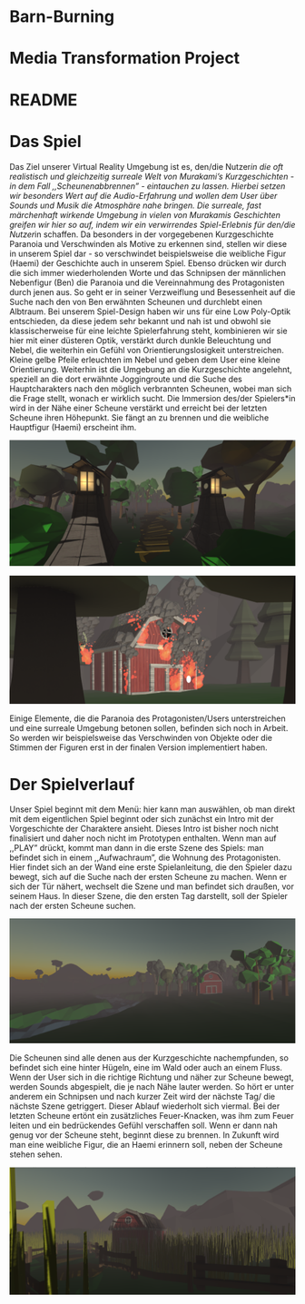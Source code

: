 # Barn-Burning 
# Media Transformation Project
# README

# Das Spiel
Das Ziel unserer Virtual Reality Umgebung ist es, den/die Nutzer*in die oft  realistisch und gleichzeitig surreale Welt von Murakami’s Kurzgeschichten - in dem Fall ,,Scheunenabbrennen” -  eintauchen zu lassen. Hierbei setzen wir besonders Wert auf die Audio-Erfahrung und wollen dem User über Sounds und Musik die Atmosphäre nahe bringen. Die surreale, fast märchenhaft wirkende Umgebung in vielen von Murakamis Geschichten greifen wir hier so auf, indem wir ein verwirrendes Spiel-Erlebnis für den/die Nutzer*in schaffen. Da besonders in der vorgegebenen Kurzgeschichte Paranoia und Verschwinden als Motive zu erkennen sind, stellen wir diese in unserem Spiel dar - so verschwindet beispielsweise die weibliche Figur (Haemi) der Geschichte auch in unserem Spiel. Ebenso drücken wir durch die sich immer wiederholenden Worte und das Schnipsen der männlichen Nebenfigur (Ben) die Paranoia und die Vereinnahmung des Protagonisten durch jenen aus. So geht er in seiner Verzweiflung und Besessenheit auf die Suche nach den von Ben erwähnten Scheunen und durchlebt einen Albtraum. 
Bei unserem Spiel-Design haben wir uns für eine Low Poly-Optik entschieden, da diese  jedem sehr bekannt und nah ist und obwohl sie klassischerweise für eine leichte Spielerfahrung steht, kombinieren wir sie hier mit einer düsteren Optik, verstärkt durch dunkle Beleuchtung und Nebel, die weiterhin ein Gefühl von Orientierungslosigkeit unterstreichen. Kleine gelbe Pfeile erleuchten im Nebel und geben dem User eine kleine Orientierung.
Weiterhin ist die Umgebung an die Kurzgeschichte angelehnt, speziell an die dort erwähnte Joggingroute und die Suche des Hauptcharakters nach den möglich verbrannten Scheunen, wobei man sich die Frage stellt, wonach er wirklich sucht. Die Immersion des/der Spielers*in  wird in der Nähe einer Scheune verstärkt und erreicht bei der letzten Scheune ihren Höhepunkt. Sie fängt an zu brennen und die weibliche Hauptfigur (Haemi) erscheint ihm.

![Bild 1](screenshots/Bild1.png)

![Bild 2](screenshots/Bild2.png)

Einige Elemente, die die Paranoia des Protagonisten/Users unterstreichen und eine surreale Umgebung betonen sollen, befinden sich noch in Arbeit. So werden wir beispielsweise das Verschwinden von Objekte oder die Stimmen der Figuren erst in der finalen Version implementiert haben.

# Der Spielverlauf
Unser Spiel beginnt mit dem Menü: hier kann man auswählen, ob man direkt mit dem eigentlichen Spiel beginnt oder sich zunächst ein Intro mit der Vorgeschichte der Charaktere ansieht. Dieses Intro ist bisher noch nicht finalisiert und daher noch nicht im Prototypen enthalten. Wenn man auf ,,PLAY” drückt, kommt man dann in die erste Szene des Spiels: man befindet sich in einem ,,Aufwachraum”, die Wohnung des Protagonisten. Hier findet sich an der Wand eine erste Spielanleitung, die den Spieler dazu bewegt, sich auf die Suche nach der ersten Scheune zu machen. Wenn er sich der Tür nähert, wechselt die Szene und man befindet sich draußen, vor seinem Haus. In dieser Szene, die den ersten Tag darstellt, soll der Spieler nach der ersten Scheune suchen. 

![Bild 3](screenshots/Bild3.png)

Die Scheunen sind alle denen aus der Kurzgeschichte nachempfunden, so befindet sich eine hinter Hügeln, eine im Wald oder auch an einem Fluss. 
Wenn der User sich in die richtige Richtung und näher zur Scheune bewegt, werden Sounds abgespielt, die je nach Nähe lauter werden. So hört er unter anderem ein Schnipsen und nach kurzer Zeit wird der nächste Tag/ die nächste Szene getriggert. Dieser Ablauf wiederholt sich viermal. Bei der letzten Scheune ertönt ein zusätzliches Feuer-Knacken, was ihm zum Feuer leiten und ein bedrückendes Gefühl verschaffen soll. Wenn er dann nah genug vor der Scheune steht, beginnt diese zu brennen. In Zukunft wird man eine weibliche Figur, die an Haemi erinnern soll, neben der Scheune stehen sehen. 

![Bild 1](screenshots/Bild4.png)
